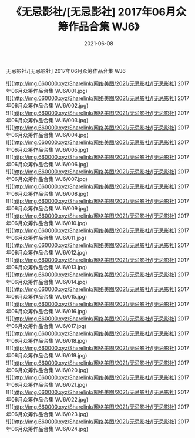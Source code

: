 ﻿---
layout: post
title:  《无忌影社/[无忌影社] 2017年06月众筹作品合集 WJ6》
date:   2021-06-08
img: http://img.660000.xyz/Sharelink/网络美图/2021/无忌影社/[无忌影社] 2017年06月众筹作品合集 WJ6/000.jpg
categories: [美女, 清纯, 唯美]
---

无忌影社/[无忌影社] 2017年06月众筹作品合集 WJ6

 ![](http://img.660000.xyz/Sharelink/网络美图/2021/无忌影社/[无忌影社] 2017年06月众筹作品合集 WJ6/001.jpg) <br>![](http://img.660000.xyz/Sharelink/网络美图/2021/无忌影社/[无忌影社] 2017年06月众筹作品合集 WJ6/002.jpg) <br>![](http://img.660000.xyz/Sharelink/网络美图/2021/无忌影社/[无忌影社] 2017年06月众筹作品合集 WJ6/003.jpg) <br>![](http://img.660000.xyz/Sharelink/网络美图/2021/无忌影社/[无忌影社] 2017年06月众筹作品合集 WJ6/004.jpg) <br>![](http://img.660000.xyz/Sharelink/网络美图/2021/无忌影社/[无忌影社] 2017年06月众筹作品合集 WJ6/005.jpg) <br>![](http://img.660000.xyz/Sharelink/网络美图/2021/无忌影社/[无忌影社] 2017年06月众筹作品合集 WJ6/006.jpg) <br>![](http://img.660000.xyz/Sharelink/网络美图/2021/无忌影社/[无忌影社] 2017年06月众筹作品合集 WJ6/007.jpg) <br>![](http://img.660000.xyz/Sharelink/网络美图/2021/无忌影社/[无忌影社] 2017年06月众筹作品合集 WJ6/008.jpg) <br>![](http://img.660000.xyz/Sharelink/网络美图/2021/无忌影社/[无忌影社] 2017年06月众筹作品合集 WJ6/009.jpg) <br>![](http://img.660000.xyz/Sharelink/网络美图/2021/无忌影社/[无忌影社] 2017年06月众筹作品合集 WJ6/010.jpg) <br>![](http://img.660000.xyz/Sharelink/网络美图/2021/无忌影社/[无忌影社] 2017年06月众筹作品合集 WJ6/011.jpg) <br>![](http://img.660000.xyz/Sharelink/网络美图/2021/无忌影社/[无忌影社] 2017年06月众筹作品合集 WJ6/012.jpg) <br>![](http://img.660000.xyz/Sharelink/网络美图/2021/无忌影社/[无忌影社] 2017年06月众筹作品合集 WJ6/013.jpg) <br>![](http://img.660000.xyz/Sharelink/网络美图/2021/无忌影社/[无忌影社] 2017年06月众筹作品合集 WJ6/014.jpg) <br>![](http://img.660000.xyz/Sharelink/网络美图/2021/无忌影社/[无忌影社] 2017年06月众筹作品合集 WJ6/015.jpg) <br>![](http://img.660000.xyz/Sharelink/网络美图/2021/无忌影社/[无忌影社] 2017年06月众筹作品合集 WJ6/016.jpg) <br>![](http://img.660000.xyz/Sharelink/网络美图/2021/无忌影社/[无忌影社] 2017年06月众筹作品合集 WJ6/017.jpg) <br>![](http://img.660000.xyz/Sharelink/网络美图/2021/无忌影社/[无忌影社] 2017年06月众筹作品合集 WJ6/018.jpg) <br>![](http://img.660000.xyz/Sharelink/网络美图/2021/无忌影社/[无忌影社] 2017年06月众筹作品合集 WJ6/019.jpg) <br>![](http://img.660000.xyz/Sharelink/网络美图/2021/无忌影社/[无忌影社] 2017年06月众筹作品合集 WJ6/020.jpg) <br>![](http://img.660000.xyz/Sharelink/网络美图/2021/无忌影社/[无忌影社] 2017年06月众筹作品合集 WJ6/021.jpg) <br>![](http://img.660000.xyz/Sharelink/网络美图/2021/无忌影社/[无忌影社] 2017年06月众筹作品合集 WJ6/022.jpg) <br>![](http://img.660000.xyz/Sharelink/网络美图/2021/无忌影社/[无忌影社] 2017年06月众筹作品合集 WJ6/023.jpg) <br>![](http://img.660000.xyz/Sharelink/网络美图/2021/无忌影社/[无忌影社] 2017年06月众筹作品合集 WJ6/024.jpg) <br>